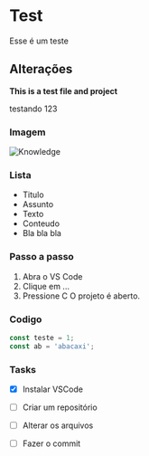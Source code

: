 # Test
Esse é um teste

## Alterações 

**This is a test file and project**
 
 testando 123

### Imagem

![Knowledge](https://github.com/user-attachments/assets/fa2c3ef7-55a4-4d37-8238-1bc4890f0092)

### Lista

- Titulo
- Assunto
- Texto
- Conteudo
- Bla bla bla

### Passo a passo

1. Abra o VS Code
2. Clique em ...
3. Pressione C
   O projeto é aberto.

### Codigo

```javascript
const teste = 1;
const ab = 'abacaxi';
```


### Tasks

- [X] Instalar VSCode
- [ ] Criar um repositório
- [ ] Alterar os arquivos
- [ ] Fazer o commit

